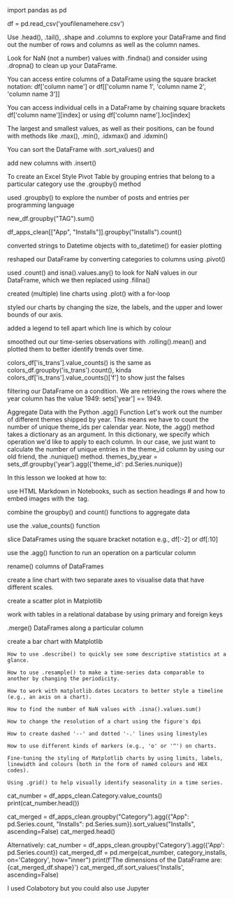 import pandas as pd

df = pd.read_csv('youfilenamehere.csv')


Use .head(), .tail(), .shape and .columns to explore your DataFrame and find out the number of rows and columns as well as the column names.

Look for NaN (not a number) values with .findna() and consider using .dropna() to clean up your DataFrame.

You can access entire columns of a DataFrame using the square bracket notation: df['column name'] or df[['column name 1', 'column name 2', 'column name 3']]

You can access individual cells in a DataFrame by chaining square brackets df['column name'][index] or using df['column name'].loc[index]

The largest and smallest values, as well as their positions, can be found with methods like .max(), .min(), .idxmax() and .idxmin()

You can sort the DataFrame with .sort_values() and 

add new columns with .insert()

To create an Excel Style Pivot Table by grouping entries that belong to a particular category use the .groupby() method


used .groupby() to explore the number of posts and entries per programming language

new_df.groupby("TAG").sum()

df_apps_clean[["App", "Installs"]].groupby("Installs").count()

converted strings to Datetime objects with to_datetime() for easier plotting

reshaped our DataFrame by converting categories to columns using .pivot()

used .count() and isna().values.any() to look for NaN values in our DataFrame, which we then replaced using .fillna()

created (multiple) line charts using .plot() with a for-loop

styled our charts by changing the size, the labels, and the upper and lower bounds of our axis.

added a legend to tell apart which line is which by colour

smoothed out our time-series observations with .rolling().mean() and plotted them to better identify trends over time.

colors_df['is_trans'].value_counts() is the same as colors_df.groupby('is_trans').count(), kinda
colors_df['is_trans'].value_counts()['f'] to show just the falses


filtering our DataFrame on a condition. We are retrieving the rows where the year column has the value 1949: sets['year'] == 1949.

Aggregate Data with the Python .agg() Function
Let's work out the number of different themes shipped by year. This means we have to count the number of unique theme_ids per calendar year.
Note, the .agg() method takes a dictionary as an argument. In this dictionary, we specify which operation we'd like to apply to each column. In our case, we just want to calculate the number of unique entries in the theme_id column by using our old friend, the .nunique() method. 
themes_by_year = sets_df.groupby('year').agg({'theme_id': pd.Series.nunique})

In this lesson we looked at how to:

use HTML Markdown in Notebooks, such as section headings # and how to embed images with the <img> tag.

combine the groupby() and count() functions to aggregate data

use the .value_counts() function

slice DataFrames using the square bracket notation e.g., df[:-2] or df[:10]

use the .agg() function to run an operation on a particular column

rename() columns of DataFrames

create a line chart with two separate axes to visualise data that have different scales.

create a scatter plot in Matplotlib

work with tables in a relational database by using primary and foreign keys

.merge() DataFrames along a particular column

create a bar chart with Matplotlib


    How to use .describe() to quickly see some descriptive statistics at a glance.

    How to use .resample() to make a time-series data comparable to another by changing the periodicity.

    How to work with matplotlib.dates Locators to better style a timeline (e.g., an axis on a chart).

    How to find the number of NaN values with .isna().values.sum()

    How to change the resolution of a chart using the figure's dpi

    How to create dashed '--' and dotted '-.' lines using linestyles

    How to use different kinds of markers (e.g., 'o' or '^') on charts.

    Fine-tuning the styling of Matplotlib charts by using limits, labels, linewidth and colours (both in the form of named colours and HEX codes).

    Using .grid() to help visually identify seasonality in a time series.



cat_number = df_apps_clean.Category.value_counts()
print(cat_number.head())

cat_merged = df_apps_clean.groupby("Category").agg({"App": pd.Series.count, "Installs": pd.Series.sum}).sort_values("Installs", ascending=False)
cat_merged.head()


Alternatively:
cat_number = df_apps_clean.groupby('Category').agg({'App': pd.Series.count})
cat_merged_df = pd.merge(cat_number, category_installs, on='Category', how="inner")
print(f'The dimensions of the DataFrame are: {cat_merged_df.shape}')
cat_merged_df.sort_values('Installs', ascending=False)


I used Colabotory but you could also use Jupyter